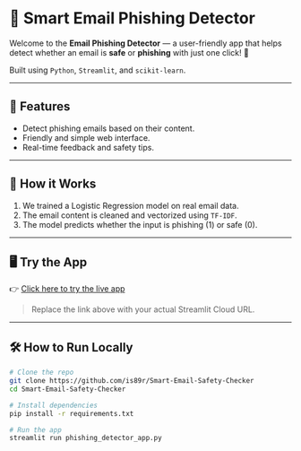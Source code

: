 # 📧 Smart Email Phishing Detector

Welcome to the **Email Phishing Detector** — a user-friendly app that helps detect whether an email is **safe** or **phishing** with just one click! 🚨

Built using `Python`, `Streamlit`, and `scikit-learn`.

---

## 🌟 Features

- Detect phishing emails based on their content.
- Friendly and simple web interface.
- Real-time feedback and safety tips.

---

## 🧠 How it Works

1. We trained a Logistic Regression model on real email data.
2. The email content is cleaned and vectorized using `TF-IDF`.
3. The model predicts whether the input is phishing (1) or safe (0).

---

## 🖥️ Try the App

👉 [Click here to try the live app](https://smart-email-safety-checker-c3qundguieytxedu66mgad.streamlit.app/)

> Replace the link above with your actual Streamlit Cloud URL.

---

## 🛠️ How to Run Locally

```bash
# Clone the repo
git clone https://github.com/is89r/Smart-Email-Safety-Checker
cd Smart-Email-Safety-Checker

# Install dependencies
pip install -r requirements.txt

# Run the app
streamlit run phishing_detector_app.py
